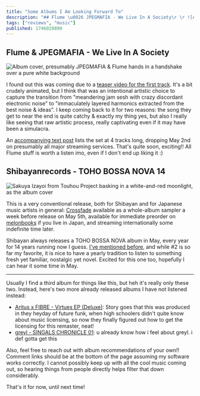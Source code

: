 ```yaml
---
title: "Some Albums I Am Looking Forward To"
description: "## Flume \u0026 JPEGMAFIA - We Live In A Society\r \r ![Album cover, presumably JPEGMAFIA \u0026 Flume hands in a handshake over a pure white backgro..."
tags: ["reviews", "music"]
published: 1746020890
---
```


## Flume & JPEGMAFIA - We Live In A Society

![Album cover, presumably JPEGMAFIA & Flume hands in a handshake over a pure white background](<https://static.wolfgirl.dev/polywolf/blog/019686c7-873d-7ee0-85a7-07f65a3561b2/IMG_9549.png>)

I found out this was coming due to a [teaser video for the first track](https://youtu.be/lhVeE3N3Rcw). It's a bit crudely animated, but I think that was an intentional artistic choice to capture the transition from "meandering jam sesh with crazy discordant electronic noise" to "immaculately layered harmonics extracted from the best noise & ideas". I keep coming back to it for two reasons: the song they get to near the end is quite catchy & exactly my thing yes, but also I really like seeing that raw artistic process, really captivating even if it may have been a simulacra.

An [accompanying text post](http://youtube.com/post/UgkxB5iH1tU43LpjjNcsweom9kAYpz1QhYNN) lists the set at 4 tracks long, dropping May 2nd on presumably all major streaming services. That's quite soon, exciting!! All Flume stuff is worth a listen imo, even if I don't end up liking it :)

## Shibayanrecords - TOHO BOSSA NOVA 14

![Sakuya Izayoi from Touhou Project basking in a white-and-red moonlight, as the album cover](<https://static.wolfgirl.dev/polywolf/blog/019686c7-873d-7ee0-85a7-07f65a3561b2/IMG_9550.webp>)

This is a very conventional release, both for Shibayan and for Japanese music artists in general: [Crossfade](https://youtu.be/ZQtK3WALRJI) available as a whole-album sampler a week before release on May 5th, available for immediate preorder on [melonbooks](https://www.melonbooks.co.jp/detail/detail.php?product_id=2932209) if you live in Japan, and streaming internationally some indefinite time later.

Shibayan always releases a TOHO BOSSA NOVA album in May, every year for 14 years running now I guess. [I've mentioned before](https://wolfgirl.dev/blog/2025-02-16-some-albums-i-ve-been-listening-to-a-lot-recently/), and while #2 is so far my favorite, it is nice to have a yearly tradition to listen to something fresh yet familiar, nostalgic yet novel. Excited for this one too, hopefully I can hear it some time in May.

---

Usually I find a third album for things like this, but heh it's really only these two. Instead, here's two more already released albums I have not listened instead:
* [Aritus x FIBRE - Virtues EP (Deluxe)](https://neoncityrecords.bandcamp.com/album/virtues-ep-deluxe): Story goes that this was produced in they heyday of future funk, when high schoolers didn't quite know about music licensing, so now they finally figured out how to get the licensing for this remaster, neat!
* [greyl - SINGALS CHRONICLE 01](https://greyl.bandcamp.com/album/singlas-chronicle-01): u already know how i feel about greyl. i def gotta get this

Also, feel free to reach out with album recommendations of your own!! Comment links should be at the bottom of the page assuming my software works correctly. I cannot possibly keep up with all the cool music coming out, so hearing things from people directly helps filter that down considerably.

That's it for now, until next time!